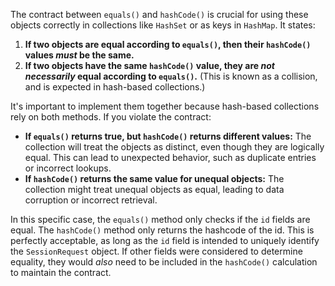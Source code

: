 The contract between `equals()` and `hashCode()` is crucial for using these objects correctly in collections like `HashSet` or as keys in `HashMap`. It states:

1.  **If two objects are equal according to `equals()`, then their `hashCode()` values *must* be the same.**
2.  **If two objects have the same `hashCode()` value, they are *not necessarily* equal according to `equals()`.** (This is known as a collision, and is expected in hash-based collections.)

It's important to implement them together because hash-based collections rely on both methods. If you violate the contract:

*   **If `equals()` returns true, but `hashCode()` returns different values:** The collection will treat the objects as distinct, even though they are logically equal. This can lead to unexpected behavior, such as duplicate entries or incorrect lookups.
*   **If `hashCode()` returns the same value for unequal objects:** The collection might treat unequal objects as equal, leading to data corruption or incorrect retrieval.

In this specific case, the `equals()` method only checks if the `id` fields are equal. The `hashCode()` method only returns the hashcode of the id. This is perfectly acceptable, as long as the `id` field is intended to uniquely identify the `SessionRequest` object. If other fields were considered to determine equality, they would *also* need to be included in the `hashCode()` calculation to maintain the contract.